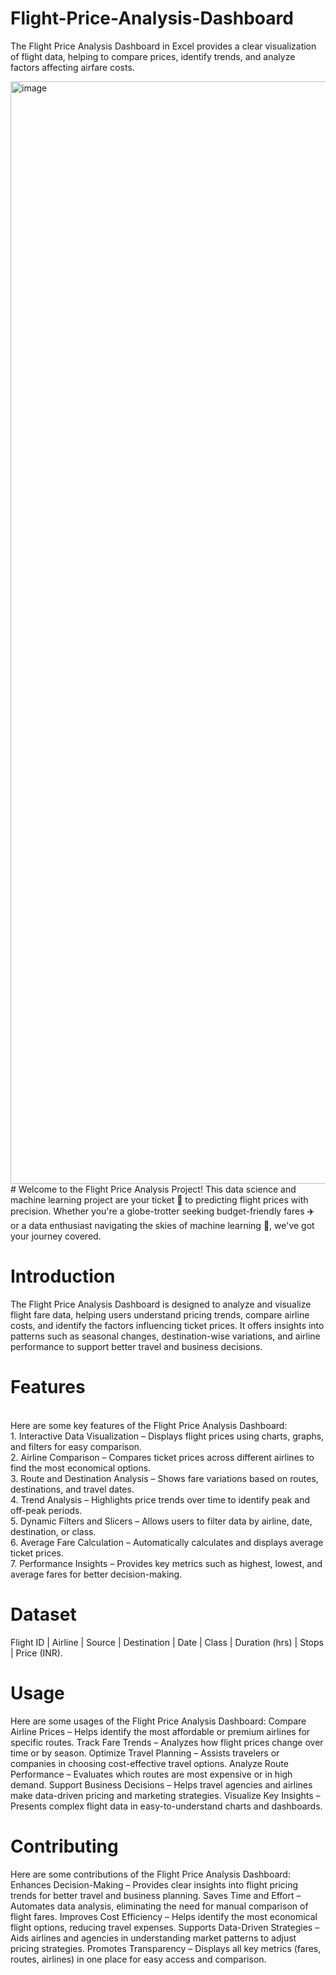 # Flight-Price-Analysis-Dashboard 
The Flight Price Analysis Dashboard in Excel provides a clear visualization of flight data, helping to compare prices, identify trends, and analyze factors affecting airfare costs.


<img width="2700" height="1764" alt="image" src="https://github.com/user-attachments/assets/812e61e8-6155-40ef-add2-d60ac154e621" />
# Welcome to the Flight Price Analysis Project!
 This data science and machine learning project are your ticket 🎫 to predicting flight prices with precision. Whether you're a globe-trotter seeking budget-friendly fares ✈️ or a data enthusiast navigating the skies of machine learning 🚀, we've got your journey covered.

# Introduction
The Flight Price Analysis Dashboard is designed to analyze and visualize flight fare data, helping users understand pricing trends, compare airline costs, and identify the factors influencing ticket prices. It offers insights into patterns such as seasonal changes, destination-wise variations, and airline performance to support better travel and business decisions.

# Features
<br> Here are some key features of the Flight Price Analysis Dashboard:
<br> 1. Interactive Data Visualization – Displays flight prices using charts, graphs, and filters for easy comparison.
<br> 2. Airline Comparison – Compares ticket prices across different airlines to find the most economical options.
<br>3. Route and Destination Analysis – Shows fare variations based on routes, destinations, and travel dates.
<br>4. Trend Analysis – Highlights price trends over time to identify peak and off-peak periods.
<br>5. Dynamic Filters and Slicers – Allows users to filter data by airline, date, destination, or class.
<br>6. Average Fare Calculation – Automatically calculates and displays average ticket prices.
<br>7. Performance Insights – Provides key metrics such as highest, lowest, and average fares for better decision-making.

# Dataset
Flight ID | Airline | Source | Destination | Date | Class | Duration (hrs) | Stops | Price (INR).

# Usage
Here are some usages of the Flight Price Analysis Dashboard:
Compare Airline Prices – Helps identify the most affordable or premium airlines for specific routes.
Track Fare Trends – Analyzes how flight prices change over time or by season.
Optimize Travel Planning – Assists travelers or companies in choosing cost-effective travel options.
Analyze Route Performance – Evaluates which routes are most expensive or in high demand.
Support Business Decisions – Helps travel agencies and airlines make data-driven pricing and marketing strategies.
Visualize Key Insights – Presents complex flight data in easy-to-understand charts and dashboards.

# Contributing
Here are some contributions of the Flight Price Analysis Dashboard:
Enhances Decision-Making – Provides clear insights into flight pricing trends for better travel and business planning.
Saves Time and Effort – Automates data analysis, eliminating the need for manual comparison of flight fares.
Improves Cost Efficiency – Helps identify the most economical flight options, reducing travel expenses.
Supports Data-Driven Strategies – Aids airlines and agencies in understanding market patterns to adjust pricing strategies.
Promotes Transparency – Displays all key metrics (fares, routes, airlines) in one place for easy access and comparison.






























